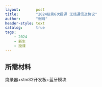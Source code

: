 ```yaml
---
layout:       post
title:        "2024级第6次授课 无线通信及协议"
author:       "谢峰"
header-style: text
catalog:      true
tags:
    - 2024
    - 新生
    - 授课
---
```



## 所需材料

烧录器+stm32开发板+蓝牙模块